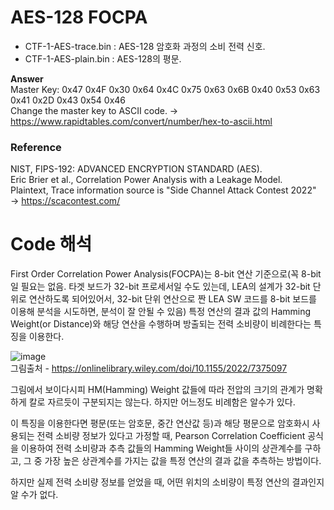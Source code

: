 # AES-128 FOCPA

- CTF-1-AES-trace.bin : AES-128 암호화 과정의 소비 전력 신호.   
- CTF-1-AES-plain.bin : AES-128의 평문.   

**Answer**   
Master Key: 0x47 0x4F 0x30 0x64 0x4C 0x75 0x63 0x6B 0x40 0x53 0x63 0x41 0x2D 0x43 0x54 0x46    
Change the master key to ASCII code. → https://www.rapidtables.com/convert/number/hex-to-ascii.html      

### Reference
NIST, FIPS-192: ADVANCED ENCRYPTION STANDARD (AES).   
Eric Brier et al., Correlation Power Analysis with a Leakage Model.   
Plaintext, Trace information source is "Side Channel Attack Contest 2022" → https://scacontest.com/ 

# Code 해석

First Order Correlation Power Analysis(FOCPA)는 8-bit 연산 기준으로(꼭 8-bit일 필요는 없음. 타겟 보드가 32-bit 프로세서일 수도 있는데, LEA의 설계가 32-bit 단위로 연산하도록 되어있어서, 32-bit 단위 연산으로 짠 LEA SW 코드를 8-bit 보드를 이용해 분석을 시도하면, 분석이 잘 안될 수 있음) 특정 연산의 결과 값의 Hamming Weight(or Distance)와 해당 연산을 수행하며 방출되는 전력 소비량이 비례한다는 특징을 이용한다.

![image](https://github.com/user-attachments/assets/b3417e3e-99d0-47f5-b1ac-66aced1a0adc)  
그림출처 - https://onlinelibrary.wiley.com/doi/10.1155/2022/7375097

그림에서 보이다시피 HM(Hamming) Weight 값들에 따라 전압의 크기의 관계가 명확하게 칼로 자르듯이 구분되지는 않는다. 하지만 어느정도 비례함은 알수가 있다.  

이 특징을 이용한다면 평문(또는 암호문, 중간 연산값 등)과 해당 평문으로 암호화시 사용되는 전력 소비량 정보가 있다고 가정할 때, Pearson Correlation Coefficient 공식을 이용하여 전력 소비량과 추측 값들의 Hamming Weight들 사이의 상관계수를 구하고, 그 중 가장 높은 상관계수를 가지는 값을 특정 연산의 결과 값을 추측하는 방법이다.

하지만 실제 전력 소비량 정보를 얻었을 때, 어떤 위치의 소비량이 특정 연산의 결과인지 알 수가 없다.
